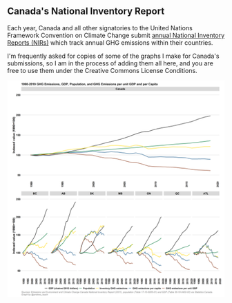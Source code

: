 ## Canada's National Inventory Report

Each year, Canada and all other signatories to the United Nations Framework Convention on Climate Change submit [annual National Inventory Reports (NIRs)](https://unfccc.int/ghg-inventories-annex-i-parties/2021) which track annual GHG emissions within their countries.

I'm frequently asked for copies of some of the graphs I make for Canada's submissions, so I am in the process of adding them all here, and you are free to use them under the Creative Commons License Conditions.

![Here's one example](images/index_provs.png)
